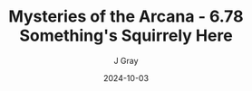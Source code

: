 ---
title: 'Mysteries of the Arcana - 6.78 Something''s Squirrely Here'
alt: 'Mysteries of the Arcana'
date: '2024-10-03'
author: 'J Gray'
artist: 'Keira'
---